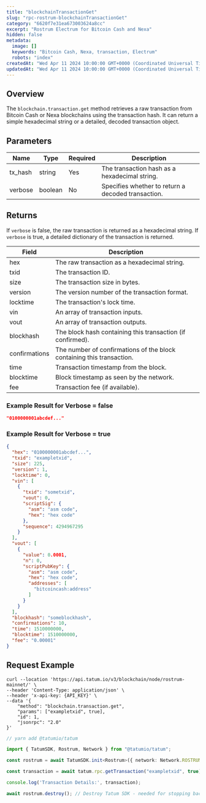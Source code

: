```yaml
---
title: "blockchainTransactionGet"
slug: "rpc-rostrum-blockchainTransactionGet"
category: "6620f7e31ea673003624a8cc"
excerpt: "Rostrum Electrum for Bitcoin Cash and Nexa"
hidden: false
metadata:
  image: []
  keywords: "Bitcoin Cash, Nexa, transaction, Electrum"
  robots: "index"
createdAt: "Wed Apr 11 2024 10:00:00 GMT+0000 (Coordinated Universal Time)"
updatedAt: "Wed Apr 11 2024 10:00:00 GMT+0000 (Coordinated Universal Time)"
---
```


## Overview

The `blockchain.transaction.get` method retrieves a raw transaction from Bitcoin Cash or Nexa blockchains using the transaction hash. It can return a simple hexadecimal string or a detailed, decoded transaction object.

## Parameters

| Name     | Type    | Required | Description                                        |
| -------- | ------- | -------- | -------------------------------------------------- |
| tx_hash  | string  | Yes      | The transaction hash as a hexadecimal string.      |
| verbose  | boolean | No       | Specifies whether to return a decoded transaction. |

## Returns

If `verbose` is false, the raw transaction is returned as a hexadecimal string. If `verbose` is true, a detailed dictionary of the transaction is returned.

| Field         | Description                                              |
| ------------- | -------------------------------------------------------- |
| hex           | The raw transaction as a hexadecimal string.             |
| txid          | The transaction ID.                                      |
| size          | The transaction size in bytes.                           |
| version       | The version number of the transaction format.            |
| locktime      | The transaction's lock time.                             |
| vin           | An array of transaction inputs.                          |
| vout          | An array of transaction outputs.                         |
| blockhash     | The block hash containing this transaction (if confirmed).|
| confirmations | The number of confirmations of the block containing this transaction. |
| time          | Transaction timestamp from the block.                    |
| blocktime     | Block timestamp as seen by the network.                  |
| fee           | Transaction fee (if available).                          |

### Example Result for Verbose = false

```json
"0100000001abcdef..."
```

### Example Result for Verbose = true

```json
{
  "hex": "0100000001abcdef...",
  "txid": "exampletxid",
  "size": 225,
  "version": 1,
  "locktime": 0,
  "vin": [
    {
      "txid": "sometxid",
      "vout": 0,
      "scriptSig": {
        "asm": "asm code",
        "hex": "hex code"
      },
      "sequence": 4294967295
    }
  ],
  "vout": [
    {
      "value": 0.0001,
      "n": 0,
      "scriptPubKey": {
        "asm": "asm code",
        "hex": "hex code",
        "addresses": [
          "bitcoincash:address"
        ]
      }
    }
  ],
  "blockhash": "someblockhash",
  "confirmations": 10,
  "time": 1510000000,
  "blocktime": 1510000000,
  "fee": "0.00001"
}
```

## Request Example

```curl /cURL
curl --location 'https://api.tatum.io/v3/blockchain/node/rostrum-mainnet/' \
--header 'Content-Type: application/json' \
--header 'x-api-key: {API_KEY}' \
--data '{
    "method": "blockchain.transaction.get",
    "params": ["exampletxid", true],
    "id": 1,
    "jsonrpc": "2.0"
}'
```
```typescript
// yarn add @tatumio/tatum

import { TatumSDK, Rostrum, Network } from "@tatumio/tatum";

const rostrum = await TatumSDK.init<Rostrum>({ network: Network.ROSTRUM_MAINNET });

const transaction = await tatum.rpc.getTransaction("exampletxid", true);

console.log('Transaction Details:', transaction);

await rostrum.destroy(); // Destroy Tatum SDK - needed for stopping background jobs when done
```